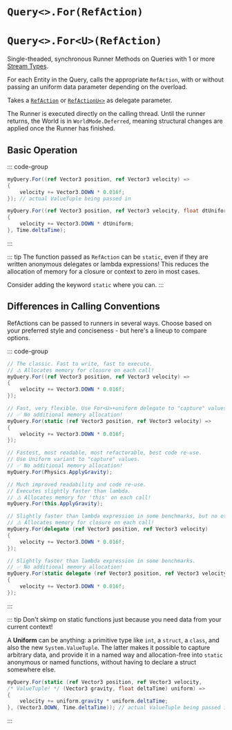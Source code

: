 # `Query<>.For(RefAction)`
# `Query<>.For<U>(RefAction)`

Single-theaded, synchronous Runner Methods on Queries with 1 or more [Stream Types](Stream%20Types.md).

For each Entity in the Query, calls the appropriate `RefAction`, with or without passing an uniform data parameter depending on the overload.

Takes a [`RefAction`](RefAction.md) or [`RefActionU<>`](RefAction.md) as delegate parameter.

The Runner is executed directly on the calling thread. Until the runner returns, the World is in `WorldMode.Deferred`, meaning structural changes are applied once the Runner has finished.

## Basic Operation

::: code-group
```cs [For(...) plain]
myQuery.For((ref Vector3 position, ref Vector3 velocity) => 
{
    velocity += Vector3.DOWN * 0.016f;
}); // actual ValueTuple being passed in
```

```cs [For&lt;U&gt;(...) with uniform]
myQuery.For((ref Vector3 position, ref Vector3 velocity, float dtUniform) => 
{
    velocity += Vector3.DOWN * dtUniform;
}, Time.deltaTime); 

```
:::


::: tip
The function passed as `RefAction` can be `static`, even if they are written anonymous delegates or lambda expressions! This reduces the allocation of memory for a closure or context to zero in most cases.

Consider adding the keyword `static` where you can.
:::


## Differences in Calling Conventions

RefActions can be passed to runners in several ways. Choose based on your preferred style and conciseness - but here's a lineup to compare options.

::: code-group
```cs [lambda]
// The classic. Fast to write, fast to execute.
// ⚠️ Allocates memory for closure on each call!
myQuery.For((ref Vector3 position, ref Vector3 velocity) => 
{
    velocity += Vector3.DOWN * 0.016f;
});
```

```cs [🥇 static lambda]
// Fast, very flexible. Use For<U>+uniform delegate to "capture" values.
// ✅ No additional memory allocation!
myQuery.For(static (ref Vector3 position, ref Vector3 velocity) =>
{
    velocity += Vector3.DOWN * 0.016f;
});
```

```cs [🎖️ static method]
// Fastest, most readable, most refactorable, best code re-use.
// Use Uniform variant to "capture" values.
// ✅ No additional memory allocation!
myQuery.For(Physics.ApplyGravity); 

```


```cs [🥉 named method]
// Much improved readability and code re-use.
// Executes slightly faster than lambda.
// ⚠️ Allocates memory for 'this' on each call!
myQuery.For(this.ApplyGravity); 

```

```cs [🥈 (static) delegate]
// Slightly faster than lambda expression in some benchmarks, but no other upside.
// ⚠️ Allocates memory for closure on each call!
myQuery.For(delegate (ref Vector3 position, ref Vector3 velocity) 
{
    velocity += Vector3.DOWN * 0.016f;
});

// Slightly faster than lambda expression in some benchmarks.
// ✅ No additional memory allocation!
myQuery.For(static delegate (ref Vector3 position, ref Vector3 velocity) 
{
    velocity += Vector3.DOWN * 0.016f;
});
```
:::


::: tip
Don't skimp on static functions just because you need data from your current context! 

A **Uniform** can be anything: a primitive type like `int`, a `struct`, a `class`, and also the new `System.ValueTuple`. The latter makes it possible to capture arbitrary data, and provide it in a named way and allocation-free into `static` anonymous or named functions, without having to declare a struct somewhere else.

```cs
myQuery.For(static (ref Vector3 position, ref Vector3 velocity, 
/* ValueTuple! */ (Vector3 gravity, float deltaTime) uniform) =>          
{
    velocity += uniform.gravity * uniform.deltaTime;
}, (Vector3.DOWN, Time.deltaTime)); // actual ValueTuple being passed in
```

:::

